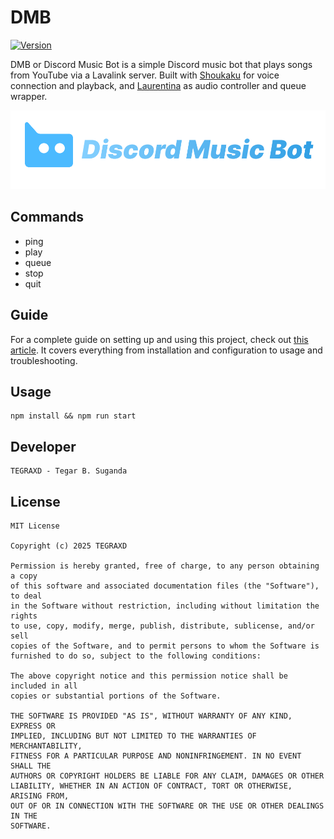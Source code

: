 # DMB

[![Version](https://img.shields.io/badge/version-1.0.0-blue)](https://github.com/TEGRAXD/discord-music-bot)

DMB or Discord Music Bot is a simple Discord music bot that plays songs from YouTube via a Lavalink server. Built with [Shoukaku](https://www.npmjs.com/package/shoukaku) for voice connection and playback, and [Laurentina](https://www.npmjs.com/package/laurentina) as audio controller and queue wrapper.

![](static/dmb.png)

## Commands
- ping
- play
- queue
- stop
- quit

## Guide
For a complete guide on setting up and using this project, check out [this article](https://tegraxd.dev/blog/discord-music-bot).
It covers everything from installation and configuration to usage and troubleshooting.

## Usage
```
npm install && npm run start
```

## Developer
```
TEGRAXD - Tegar B. Suganda
```

## License
```
MIT License

Copyright (c) 2025 TEGRAXD

Permission is hereby granted, free of charge, to any person obtaining a copy
of this software and associated documentation files (the "Software"), to deal
in the Software without restriction, including without limitation the rights
to use, copy, modify, merge, publish, distribute, sublicense, and/or sell
copies of the Software, and to permit persons to whom the Software is
furnished to do so, subject to the following conditions:

The above copyright notice and this permission notice shall be included in all
copies or substantial portions of the Software.

THE SOFTWARE IS PROVIDED "AS IS", WITHOUT WARRANTY OF ANY KIND, EXPRESS OR
IMPLIED, INCLUDING BUT NOT LIMITED TO THE WARRANTIES OF MERCHANTABILITY,
FITNESS FOR A PARTICULAR PURPOSE AND NONINFRINGEMENT. IN NO EVENT SHALL THE
AUTHORS OR COPYRIGHT HOLDERS BE LIABLE FOR ANY CLAIM, DAMAGES OR OTHER
LIABILITY, WHETHER IN AN ACTION OF CONTRACT, TORT OR OTHERWISE, ARISING FROM,
OUT OF OR IN CONNECTION WITH THE SOFTWARE OR THE USE OR OTHER DEALINGS IN THE
SOFTWARE.
```
